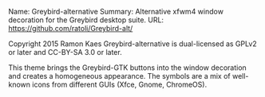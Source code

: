 Name: Greybird-alternative
Summary: Alternative xfwm4 window decoration for the Greybird desktop suite.
URL: https://github.com/ratoli/Greybird-alt/

Copyright 2015 Ramon Kaes
Greybird-alternative is dual-licensed as GPLv2 or later and CC-BY-SA 3.0 or later.

This theme brings the Greybird-GTK buttons into the window decoration and creates a homogeneous appearance.
The symbols are a mix of well-known icons from different GUIs (Xfce, Gnome, ChromeOS).
